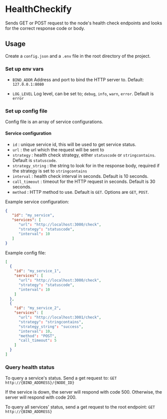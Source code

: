 # HealthCheckify

Sends GET or POST request to the node's health check endpoints and looks for the correct response code or body.

## Usage

Create a `config.json` and a `.env` file in the root directory of the project.

### Set up env vars

- `BIND_ADDR`
Address and port to bind the HTTP server to. Default: `127.0.0.1:8080`

- `LOG_LEVEL`
Log level, can be set to; `debug`, `info`, `warn`, `error`. Default is `error`

### Set up config file

Config file is an array of service configurations.

#### Service configuration

- `id` : unique service id, this will be used to get service status.
- `url` : the url which the request will be sent to
- `strategy` : health check strategy, either `statuscode` or `stringcontains`. Default is `statuscode`.
- `strategy_string` : the string to look for in the response body, required if the strategy is set to `stringcontains`
- `interval` : health check interval in seconds. Default is 10 seconds.
- `call_timeout` : timeout for the HTTP request in seconds. Default is 30 seconds.
- `method` : HTTP method to use. Default is `GET`. Options are `GET`, `POST`.


Example service configuration:
```json
{
   "id": "my_service",
   "services": [
      "url": "http://localhost:3000/check",
      "strategy": "statuscode",
      "interval": 10
   ]
}
```

Example config file:
```json
[
  {
    "id": "my_service_1",
    "services": [
      "url": "http://localhost:3000/check",
      "strategy": "statuscode",
      "interval": 10
    ]
  },
  {
    "id": "my_service_2",
    "services": [
      "url": "http://localhost:3001/check",
      "strategy": "stringcontains",
      "strategy_string": "success",
      "interval": 10,
      "method": "POST",
      "call_timeout": 5
    ]    
  }
]
```

### Query health status

To query a service's status. Send a get request to:
`GET http://{BIND_ADDRESS}/{NODE_ID}`

If the service is down, the server will respond with code 500. Otherwise, the server will respond with code 200.

To query all services' status, send a get request to the root endpoint:
`GET http://{BIND_ADDRESS}`
